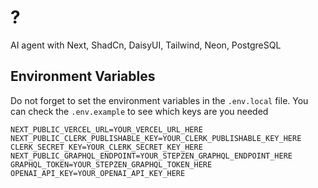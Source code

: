 
# ?
AI agent with Next, ShadCn, DaisyUI, Tailwind, Neon, PostgreSQL

## Environment Variables
Do not forget to set the environment variables in the `.env.local` file.
You can check the `.env.example` to see which keys are you needed

```dotenv
NEXT_PUBLIC_VERCEL_URL=YOUR_VERCEL_URL_HERE
NEXT_PUBLIC_CLERK_PUBLISHABLE_KEY=YOUR_CLERK_PUBLISHABLE_KEY_HERE
CLERK_SECRET_KEY=YOUR_CLERK_SECRET_KEY_HERE
NEXT_PUBLIC_GRAPHQL_ENDPOINT=YOUR_STEPZEN_GRAPHQL_ENDPOINT_HERE
GRAPHQL_TOKEN=YOUR_STEPZEN_GRAPHQL_TOKEN_HERE
OPENAI_API_KEY=YOUR_OPENAI_API_KEY_HERE
```